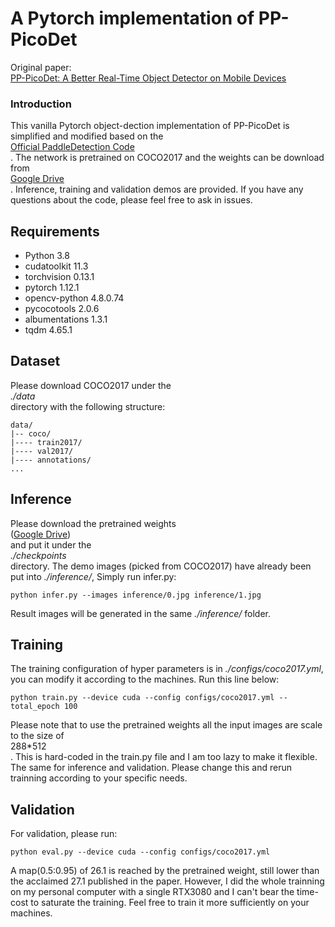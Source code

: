 # A Pytorch implementation of PP-PicoDet 
Original paper:<br>
[PP-PicoDet: A Better Real-Time Object Detector on Mobile Devices](https://arxiv.org/abs/2111.00902)<br>

### Introduction
This vanilla Pytorch object-dection implementation of PP-PicoDet is simplified and modified based on the <br>[Official PaddleDetection Code](https://github.com/PaddlePaddle/PaddleDetection/blob/release/2.6/configs/picodet/README_en.md)<br>. The network is pretrained on COCO2017 and the weights can be download from <br>[Google Drive](https://drive.google.com/u/0/uc?id=15aeB6sEVKzyB20tISF38qegZ1bdJm9ZL&export=download)<br>. Inference, training and validation demos are provided. If you have any questions about the code, please feel free to ask in issues.

## Requirements
- Python 3.8
- cudatoolkit 11.3
- torchvision 0.13.1
- pytorch 1.12.1
- opencv-python 4.8.0.74
- pycocotools 2.0.6
- albumentations 1.3.1
- tqdm 4.65.1

## Dataset
Please download COCO2017 under the <br>*./data*<br> directory with the following structure:
```
data/
|-- coco/
|---- train2017/
|---- val2017/
|---- annotations/
...
```

## Inference
Please download the pretrained weights <br>([Google Drive](https://drive.google.com/u/0/uc?id=15aeB6sEVKzyB20tISF38qegZ1bdJm9ZL&export=download))<br> and put it under the <br>*./checkpoints*<br> directory.
The demo images (picked from COCO2017) have already been put into *./inference/*, Simply run infer.py:
```shell
python infer.py --images inference/0.jpg inference/1.jpg 
```
Result images will be generated in the same *./inference/* folder.

## Training
The training configuration of hyper parameters is in *./configs/coco2017.yml*, you can modify it according to the machines.
Run this line below: 
```shell
python train.py --device cuda --config configs/coco2017.yml --total_epoch 100
```
Please note that to use the pretrained weights all the input images are scale to the size of <br>288*512<br>. This is hard-coded in the train.py file and I am too lazy to make it flexible. The same for inference and validation. Please change this and rerun trainning according to your specific needs.

## Validation
For validation, please run:
```shell
python eval.py --device cuda --config configs/coco2017.yml
```
A map(0.5:0.95) of 26.1 is reached by the pretrained weight, still lower than the acclaimed 27.1 published in the paper. However, I did the whole trainning on my personal computer with a single RTX3080 and I can't bear the time-cost to saturate the training. Feel free to train it more sufficiently on your machines. 
